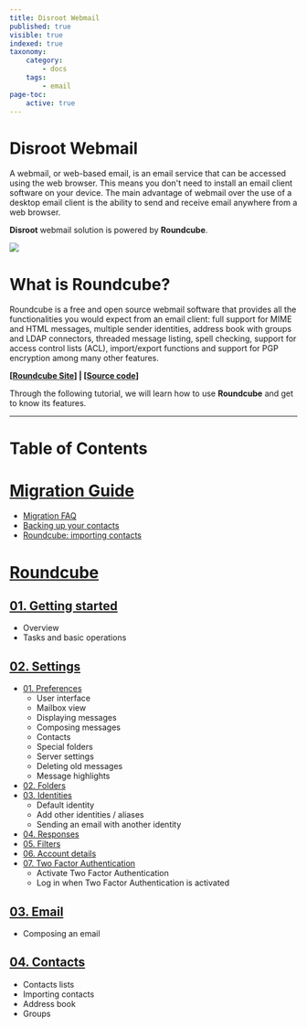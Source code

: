 ```yaml
---
title: Disroot Webmail
published: true
visible: true
indexed: true
taxonomy:
    category:
        - docs
    tags:
        - email
page-toc:
    active: true
---
```


# Disroot Webmail

A webmail, or web-based email, is an email service that can be accessed using the web browser. This means you don't need to install an email client software on your device. The main advantage of webmail over the use of a desktop email client is the ability to send and receive email anywhere from a web browser.

**Disroot** webmail solution is powered by **Roundcube**.


![](roundcube/rc_logo.png)

# What is Roundcube?
Roundcube is a free and open source webmail software that provides all the functionalities you would expect from an email client: full support for MIME and HTML messages, multiple sender identities, address book with groups and LDAP connectors, threaded message listing, spell checking, support for access control lists (ACL), import/export functions and support for PGP encryption among many other features.

**[[Roundcube Site](https://roundcube.net/)] | [[Source code](https://github.com/roundcube/roundcubemail/)]**

Through the following tutorial, we will learn how to use **Roundcube** and get to know its features.

----

# Table of Contents

# [Migration Guide](migration)
  - [Migration FAQ](migration/faq)
  - [Backing up your contacts](migration/backup)
  - [Roundcube: importing contacts](migration/roundcube)

# [Roundcube](roundcube)
## [01. Getting started](roundcube/getting_started)
  - Overview
  - Tasks and basic operations

## [02. Settings](roundcube/settings)
  - [01. Preferences](roundcube/settings/preferences)
    - User interface
    - Mailbox view
    - Displaying messages
    - Composing messages
    - Contacts
    - Special folders
    - Server settings
    - Deleting old messages
    - Message highlights
  - [02. Folders](roundcube/settings/folders)
  - [03. Identities](roundcube/settings/identities)
    - Default identity
    - Add other identities / aliases
    - Sending an email with another identity
  - [04. Responses](roundcube/settings/responses)
  - [05. Filters](roundcube/settings/filters)
  - [06. Account details](roundcube/settings/account_details)
  - [07. Two Factor Authentication](roundcube/settings/2fa)
    - Activate Two Factor Authentication
    - Log in when Two Factor Authentication is activated

## [03. Email](roundcube/email)
  - Composing an email

## [04. Contacts](roundcube/contacts)
  - Contacts lists
  - Importing contacts
  - Address book
  - Groups
